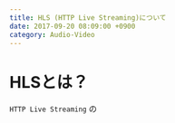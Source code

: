 ```yaml
---
title: HLS (HTTP Live Streaming)について
date: 2017-09-20 08:09:00 +0900
category: Audio-Video
---
```


# HLSとは？

`HTTP Live Streaming` の

